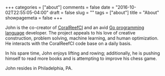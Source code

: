 +++
categories = ["about"]
comments = false
date = "2016-10-02T22:55:05-04:00"
draft = false
slug = ""
tags = ["about"]
title = "About"
showpagemeta = false
+++

John is the co-creator of [CoralReefCI](https://github.com/coralreefci) and an
avid [Go programming language](https://golang.org/) developer. The project
appeals to his love of creative construction, problem solving, machine learning,
and human optimization. He interacts with the CoralReefCI code base on a daily
basis.

In his spare time, John enjoys lifting and rowing; additionally, he is pushing
himself to read more books and is attempting to improve his chess game.

John resides in Philadelphia, PA.
